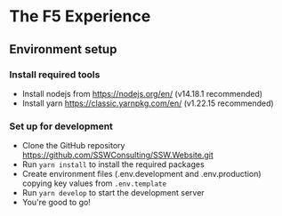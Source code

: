 # The F5 Experience

## Environment setup

### Install required tools 
- Install nodejs from https://nodejs.org/en/ (v14.18.1 recommended)
- Install yarn https://classic.yarnpkg.com/en/ (v1.22.15 recommended)

### Set up for development
- Clone the GitHub repository https://github.com/SSWConsulting/SSW.Website.git
- Run `yarn install` to install the required packages
- Create environment files (.env.development and .env.production) copying key values from `.env.template`
- Run `yarn develop` to start the development server
- You're good to go!